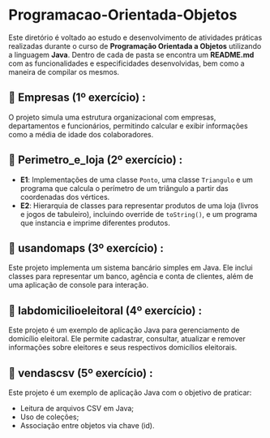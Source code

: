 # Programacao-Orientada-Objetos

Este diretório é voltado ao estudo e desenvolvimento de atividades práticas realizadas durante o curso de **Programação Orientada a Objetos** utilizando a linguagem **Java**. Dentro de cada de pasta se encontra um **README.md** com as funcionalidades e especificidades desenvolvidas, bem como a maneira de compilar os mesmos.

## 📁 **Empresas (1º exercício)** :

O projeto simula uma estrutura organizacional com empresas, departamentos e funcionários, permitindo calcular e exibir informações como a média de idade dos colaboradores.

## 📁 **Perimetro_e_loja (2º exercício)** :

- **E1**: Implementações de uma classe `Ponto`, uma classe `Triangulo` e um programa que calcula o perímetro de um triângulo a partir das coordenadas dos vértices.
- **E2**: Hierarquia de classes para representar produtos de uma loja (livros e jogos de tabuleiro), incluindo override de `toString()`, e um programa que instancia e imprime diferentes produtos.

## 📁 **usandomaps (3º exercício)** :

Este projeto implementa um sistema bancário simples em Java. Ele inclui classes para representar um banco, agência e conta de clientes, além de uma aplicação de console para interação.

## 📁 **labdomicilioeleitoral (4º exercício)** :

Este projeto é um exemplo de aplicação Java para gerenciamento de domicílio eleitoral. Ele permite cadastrar, consultar, atualizar e remover informações sobre eleitores e seus respectivos domicílios eleitorais.

## 📁 **vendascsv (5º exercício)** :

Este projeto é um exemplo de aplicação Java com o objetivo de praticar:
- Leitura de arquivos CSV em Java;
- Uso de coleções;
- Associação entre objetos via chave (id).
